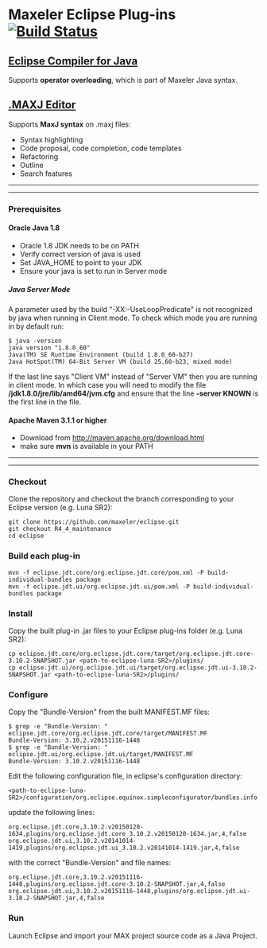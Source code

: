 # Maxeler Eclipse Plug-ins [![Build Status](https://travis-ci.org/maxeler/eclipse.svg?branch=master)](https://travis-ci.org/maxeler/eclipse)

## [Eclipse Compiler for Java](https://github.com/maxeler/eclipse/tree/master/eclipse.jdt.core/org.eclipse.jdt.core)
Supports **operator overloading**, which is part of Maxeler Java syntax.

## [.MAXJ Editor](https://github.com/maxeler/eclipse/tree/master/eclipse.jdt.ui/org.eclipse.jdt.ui)
Supports **MaxJ syntax** on .maxj files:
  * Syntax highlighting
  * Code proposal, code completion, code templates
  * Refactoring
  * Outline
  * Search features

***
***

### Prerequisites
#### Oracle Java 1.8
* Oracle 1.8 JDK needs to be on PATH
* Verify correct version of java is used
* Set JAVA_HOME to point to your JDK
* Ensure your java is set to run in Server mode

##### Java Server Mode
A parameter used by the build "-XX:-UseLoopPredicate" is not recognized by java when running in Client mode. To check which mode you are running in by default run:
```
$ java -version
java version "1.8.0_60"
Java(TM) SE Runtime Environment (build 1.8.0_60-b27)
Java HotSpot(TM) 64-Bit Server VM (build 25.60-b23, mixed mode)
```
If the last line says "Client VM" instead of "Server VM" then you are running in client mode. In which case you will need to modify the file **/jdk1.8.0/jre/lib/amd64/jvm.cfg** and ensure that the line **-server KNOWN** is the first line in the file.

#### Apache Maven 3.1.1 or higher
* Download from http://maven.apache.org/download.html
* make sure **mvn** is available in your PATH

***
***

### Checkout
Clone the repository and checkout the branch corresponding to your Eclipse version (e.g. Luna SR2):
```
git clone https://github.com/maxeler/eclipse.git
git checkout R4_4_maintenance
cd eclipse
```

### Build each plug-in
```
mvn -f eclipse.jdt.core/org.eclipse.jdt.core/pom.xml -P build-individual-bundles package
mvn -f eclipse.jdt.ui/org.eclipse.jdt.ui/pom.xml -P build-individual-bundles package
```

### Install
Copy the built plug-in .jar files to your Eclipse plug-ins folder (e.g. Luna SR2):
```
cp eclipse.jdt.core/org.eclipse.jdt.core/target/org.eclipse.jdt.core-3.10.2-SNAPSHOT.jar <path-to-eclipse-luna-SR2>/plugins/
cp eclipse.jdt.ui/org.eclipse.jdt.ui/target/org.eclipse.jdt.ui-3.10.2-SNAPSHOT.jar <path-to-eclipse-luna-SR2>/plugins/
```

### Configure
Copy the "Bundle-Version" from the built MANIFEST.MF files:
```
$ grep -e "Bundle-Version: " eclipse.jdt.core/org.eclipse.jdt.core/target/MANIFEST.MF
Bundle-Version: 3.10.2.v20151116-1448
$ grep -e "Bundle-Version: " eclipse.jdt.ui/org.eclipse.jdt.ui/target/MANIFEST.MF
Bundle-Version: 3.10.2.v20151116-1448
```
Edit the following configuration file, in eclipse's configuration directory:
```
<path-to-eclipse-luna-SR2>/configuration/org.eclipse.equinox.simpleconfigurator/bundles.info
```
update the following lines:
```
org.eclipse.jdt.core,3.10.2.v20150120-1634,plugins/org.eclipse.jdt.core_3.10.2.v20150120-1634.jar,4,false
org.eclipse.jdt.ui,3.10.2.v20141014-1419,plugins/org.eclipse.jdt.ui_3.10.2.v20141014-1419.jar,4,false
```
with the correct "Bundle-Version" and file names:
```
org.eclipse.jdt.core,3.10.2.v20151116-1448,plugins/org.eclipse.jdt.core-3.10.2-SNAPSHOT.jar,4,false
org.eclipse.jdt.ui,3.10.2.v20151116-1448,plugins/org.eclipse.jdt.ui-3.10.2-SNAPSHOT.jar,4,false
```

### Run
Launch Eclipse and import your MAX project source code as a Java Project.
